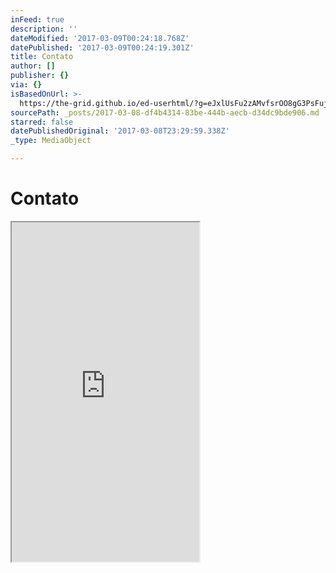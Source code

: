 ```yaml
---
inFeed: true
description: ''
dateModified: '2017-03-09T00:24:18.768Z'
datePublished: '2017-03-09T00:24:19.301Z'
title: Contato
author: []
publisher: {}
via: {}
isBasedOnUrl: >-
  https://the-grid.github.io/ed-userhtml/?g=eJxlUsFu2zAMvfsrOO8gG3PsFujQwU4yoMCKnXbYCuww7KDKdKxWtjyJTuoW-fdRTtqtKXKI_Pgk8j2-Za23oOtVvBsbaxeP5w_n20-X6uyicxeTidfRtTYG7EjQTbCU0DpsVnFLNPiyKFrsnf4z4khetfn8RK5sVzTWdb5485jtje4RQnVZyHUeLQtuv46W_w2xkPU2Bk-TwVXc2J4Wjey0mUrdt-g0VTPm9SOW4DtpTKWssa58Ly_DryJ8oIU0etOXCntCV9XaD0ZO5a2x6r6K1zctAko_AVkYPb5WxaJ2u92JlMXtqE2NrojXP0NhVgBHMCiBFs3gYbIjdPL-oNDPTTJopKcMZF9DM_b5s2KvnB4IaBpYZpi5uJNbeUDj9VY6OHGvSvi6Im37pM6AUniKAsvDCupcOZSEXwx2LDmhNAM7BGqoPkWCVbpvskNRilcbE1kkwqhfpW-5dtIxVOVI9jsGt0VJbkSGWtSblpj-8fxypvipV_-q1ofai39iviHZJ0Z9a3cB8N4cLuyryOfeKR4zEYdQCVgFRbwrGRTkg7NkecXwGcRz7ASUh49wTuEDiNc7O9joC-xusZ43mN95EXpxAq2suV04smn15ImdU63sN8jwi8fP_rpgIbXa5zP7R2BXoBtInE-P__BuBYL7DgYJxSs0dMOaMYc0ur6KyE3wdLpbbtHjDuZsXfO0SVqdMHLda9Ic60dMjqt9yzkGnW_DHtg-1UKCLGTPNs9ZUW5OywbpGBV_Nd3ITYgGh-bX2e8MBhk4zMz5xIxvtma9fOYJOEV0hWwnJj4LnLSK9mlSWzWGxzIQB-NFWi2PO1hHfwH83nmG
sourcePath: _posts/2017-03-08-df4b4314-83be-444b-aecb-d34dc9bde906.md
starred: false
datePublishedOriginal: '2017-03-08T23:29:59.338Z'
_type: MediaObject

---
```

# Contato

<iframe src="https://the-grid.github.io/ed-userhtml/?g=eJxlUctu2zAQvPsrWAIBJFSi5DgqAsvywUAOveTUWxAYK3ItUaAe1lJ2Vcf_Xsp22gQ5kZzd2Z0ZrpQ-MGmAKON27HDX9nV41KpAy5kCC-HQm4yX1na0jCJQtW7Ee6OQbR3ZNoJ4b6qOM7KjwYw7ui2XbB7HdykrURelXbIkjrvfKV-zVeRWuoNkrzu79nZDI61uG88_HaBnewoqCvYBBSpTrRxqbGxQ6EwJJ-nJ4PTejD9VINFhskeweIODwn5qo834C4pnqDHQ6mZv62TzIP_viBYhDuERyYZzATX8aRs40sUZldDjZ7M81TvvW6GFBGM85eb6_qmiTOI7wq--uJ9WJNxaraYL9TLLv_NrsKIinu6zwn7hvMSv6V50bm1jn1uFQjeEvd1MAtCbcvHPZ9_zV9EtvdktRgY0NpJNa3gUdVAgqHtRtG1h0FWUljBlfPFwrUYVud-kfLw2TZrWX8auZ4x5H7pYxo66Ue1RfATf3tjLqy-6gUrv5BiMXQtbUFtptPOyZFxC2A15mCzi5PFh8fB4n8znP5KEBxcCNpA7wiRta_CAxnFpyWw_oKuf_XT2T9tfbSTswg" height="543" style=""></iframe>
